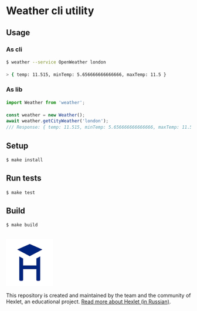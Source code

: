 # Weather cli utility

## Usage
### As cli
```sh
$ weather --service OpenWeather london

> { temp: 11.515, minTemp: 5.656666666666666, maxTemp: 11.5 }
```

### As lib
```javascript
import Weather from 'weather';

const weather = new Weather();
await weather.getCityWeather('london');
/// Response: { temp: 11.515, minTemp: 5.656666666666666, maxTemp: 11.5 }
```

## Setup

```sh
$ make install
```

## Run tests

```sh
$ make test
```

## Build
```sh
$ make build
```

##
[![Hexlet Ltd. logo](https://raw.githubusercontent.com/Hexlet/hexletguides.github.io/master/images/hexlet_logo128.png)](https://ru.hexlet.io/pages/about?utm_source=github&utm_medium=link&utm_campaign=nodejs-package)

This repository is created and maintained by the team and the community of Hexlet, an educational project. [Read more about Hexlet (in Russian)](https://ru.hexlet.io/pages/about?utm_source=github&utm_medium=link&utm_campaign=nodejs-package).
